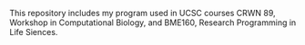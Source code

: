 This repository includes my program used in UCSC courses CRWN 89, Workshop in Computational Biology, and BME160, Research Programming in Life Siences.

